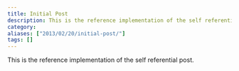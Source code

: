 ```yaml
---
title: Initial Post
description: This is the reference implementation of the self referential joke
category: 
aliases: ["2013/02/20/initial-post/"]
tags: []
---
```


This is the reference implementation of the self referential post.